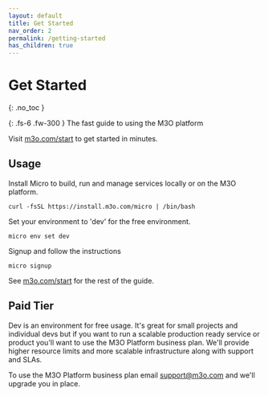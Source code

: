 ```yaml
---
layout: default
title: Get Started
nav_order: 2
permalink: /getting-started
has_children: true
---
```


# Get Started
{: .no_toc }

{: .fs-6 .fw-300 }
The fast guide to using the M3O platform

Visit [m3o.com/start](https://m3o.com/start) to get started in minutes.

## Usage


Install Micro to build, run and manage services locally or on the M3O platform.

```
curl -fsSL https://install.m3o.com/micro | /bin/bash
```

Set your environment to 'dev' for the free environment.

```
micro env set dev
```

Signup and follow the instructions

```
micro signup
```

See [m3o.com/start](https://m3o.com/start) for the rest of the guide.

## Paid Tier

Dev is an environment for free usage. It's great for small projects and individual devs but if you want 
to run a scalable production ready service or product you'll want to use the M3O Platform business plan. 
We'll provide higher resource limits and more scalable infrastructure along with support and SLAs.

To use the M3O Platform business plan email [support@m3o.com](mailto:support@m3o.com) and we'll upgrade you in place.
